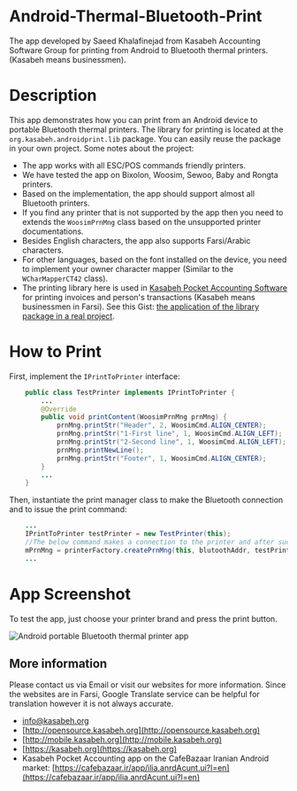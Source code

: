 # Android-Thermal-Bluetooth-Print
The app developed by Saeed Khalafinejad from Kasabeh Accounting Software Group for printing from Android to Bluetooth thermal printers. (Kasabeh means businessmen).

# Description

This app demonstrates how you can print from an Android device to portable Bluetooth thermal printers.
The library for printing is located at the `org.kasabeh.androidprint.lib` package. You can easily reuse the 
package in your own project. Some notes about the project:

* The app works with all ESC/POS commands friendly printers.
* We have tested the app on Bixolon, Woosim, Sewoo, Baby and Rongta printers.
* Based on the implementation, the app should support almost all Bluetooth printers.
* If you find any printer that is not supported by the app then you need to extends the `WoosimPrnMng` class
  based on the unsupported printer documentations.
* Besides English characters, the app also supports Farsi/Arabic characters.
* For other languages, based on the font installed on the device, you need to implement your owner character mapper
  (Similar to the `WCharMapperCT42` class).
* The printing library here is used in [Kasabeh Pocket Accounting Software](https://cafebazaar.ir/app/ilia.anrdAcunt.ui?l=en) for printing invoices and person's transactions (Kasabeh means businessmen in Farsi). See this
  Gist: [the application of the library package in a real project](https://gist.github.com/saeed-khalafinejad/d1ca60aca007474aa7b23f036113020d).

# How to Print

First, implement the `IPrintToPrinter` interface:

```java
    public class TestPrinter implements IPrintToPrinter {
        ...
        @Override
        public void printContent(WoosimPrnMng prnMng) {
            prnMng.printStr("Header", 2, WoosimCmd.ALIGN_CENTER);
            prnMng.printStr("1-First line", 1, WoosimCmd.ALIGN_LEFT);
            prnMng.printStr("2-Second line", 1, WoosimCmd.ALIGN_LEFT);
            prnMng.printNewLine();
            prnMng.printStr("Footer", 1, WoosimCmd.ALIGN_CENTER);
        }
        ...
    }
```

Then, instantiate the print manager class to make the Bluetooth connection and to issue the print command:

```java
    ...
    IPrintToPrinter testPrinter = new TestPrinter(this);
    //The below command makes a connection to the printer and after successful connection issues the print command.
    mPrnMng = printerFactory.createPrnMng(this, blutoothAddr, testPrinter);
    ...
```

# App Screenshot
To test the app, just choose your printer brand and press the print button.

![Android portable Bluetooth thermal printer app](http://opensource.kasabeh.org/images/Blutooth-portable-thermal-printer.png)

## More information
Please contact us via Email or visit our websites for more information. Since the websites are in Farsi, Google Translate service can be helpful for translation however it is not always accurate.
* info@kasabeh.org
* [http://opensource.kasabeh.org](http://opensource.kasabeh.org)
* [http://mobile.kasabeh.org](http://mobile.kasabeh.org)
* [https://kasabeh.org](https://kasabeh.org)
* Kasabeh Pocket Accounting app on the CafeBazaar Iranian Android market: [https://cafebazaar.ir/app/ilia.anrdAcunt.ui?l=en](https://cafebazaar.ir/app/ilia.anrdAcunt.ui?l=en)
